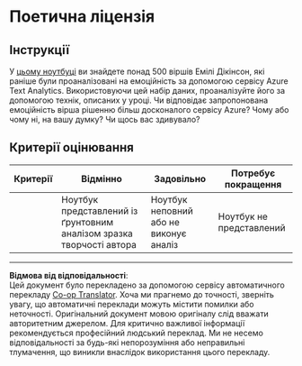 <!--
CO_OP_TRANSLATOR_METADATA:
{
  "original_hash": "9d2a734deb904caff310d1a999c6bd7a",
  "translation_date": "2025-09-05T14:17:47+00:00",
  "source_file": "6-NLP/3-Translation-Sentiment/assignment.md",
  "language_code": "uk"
}
-->
# Поетична ліцензія

## Інструкції

У [цьому ноутбуці](https://www.kaggle.com/jenlooper/emily-dickinson-word-frequency) ви знайдете понад 500 віршів Емілі Дікінсон, які раніше були проаналізовані на емоційність за допомогою сервісу Azure Text Analytics. Використовуючи цей набір даних, проаналізуйте його за допомогою технік, описаних у уроці. Чи відповідає запропонована емоційність вірша рішенню більш досконалого сервісу Azure? Чому або чому ні, на вашу думку? Чи щось вас здивувало?

## Критерії оцінювання

| Критерії | Відмінно                                                                  | Задовільно                                              | Потребує покращення      |
| -------- | ------------------------------------------------------------------------- | ------------------------------------------------------- | ------------------------ |
|          | Ноутбук представлений із ґрунтовним аналізом зразка творчості автора      | Ноутбук неповний або не виконує аналіз                  | Ноутбук не представлений |

---

**Відмова від відповідальності**:  
Цей документ було перекладено за допомогою сервісу автоматичного перекладу [Co-op Translator](https://github.com/Azure/co-op-translator). Хоча ми прагнемо до точності, зверніть увагу, що автоматичні переклади можуть містити помилки або неточності. Оригінальний документ мовою оригіналу слід вважати авторитетним джерелом. Для критично важливої інформації рекомендується професійний людський переклад. Ми не несемо відповідальності за будь-які непорозуміння або неправильні тлумачення, що виникли внаслідок використання цього перекладу.